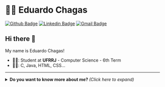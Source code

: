 # :man_technologist: Eduardo Chagas

[![Github Badge](https://img.shields.io/badge/-Github-000?style=flat-square&logo=Github&logoColor=white&link=https://github.com/educhagas00)](https://github.com/educhagas00)
[![Linkedin Badge](https://img.shields.io/badge/-LinkedIn-blue?style=flat-square&logo=Linkedin&logoColor=white&link=https://www.linkedin.com/in/eduardo-chagas-802567267)](https://www.linkedin.com/in/eduardo-chagas-802567267)
[![Gmail Badge](https://img.shields.io/badge/Gmail-D14836?style=flat-square&logo=gmail&logoColor=white)](mailto:dev.educhagas00@gmail.com)

## Hi there 👋

My name is Eduardo Chagas!

- 👨‍🎓: Student at **UFRRJ** - Computer Science - 6th Term
- :man_technologist:: C, Java, HTML, CSS...


---

<details>
  <summary> <b> Do you want to know more about me? </b> <i> (Click here to expand) </i> </summary>
  <br>

<img align="center" width="40%" src="https://github-readme-stats.vercel.app/api/top-langs?username=educhagas00&show_icons=true&theme=highcontrast&locale=en&layout=compact" alt="educhagas00" />
 <img align="center" width="15%" alt="Coding" src="https://media3.giphy.com/media/auicRikMll9pC/giphy.gif?cid=ecf05e47ajw83j3qe66a35dfuftq40qx5aozxx4rc1bfm98k&ep=v1_gifs_related&rid=giphy.gif&ct=s">
</details>
